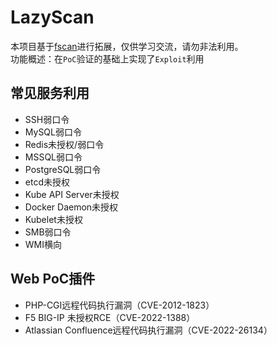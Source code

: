 # LazyScan  

本项目基于[fscan](https://github.com/shadow1ng/fscan)进行拓展，仅供学习交流，请勿非法利用。  
功能概述：在`PoC`验证的基础上实现了`Exploit`利用  

## 常见服务利用
- SSH弱口令  
- MySQL弱口令  
- Redis未授权/弱口令  
- MSSQL弱口令  
- PostgreSQL弱口令  
- etcd未授权
- Kube API Server未授权
- Docker Daemon未授权
- Kubelet未授权
- SMB弱口令
- WMI横向

## Web PoC插件  
- PHP-CGI远程代码执行漏洞（CVE-2012-1823）  
- F5 BIG-IP 未授权RCE（CVE-2022-1388）  
- Atlassian Confluence远程代码执行漏洞（CVE-2022-26134）  